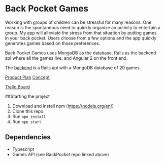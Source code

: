 # Back Pocket Games

Working with groups of children can be stressful for many reasons. One reason is the spontaneous need to quickly organize an activity to entertain a group. My app will alleviate the stress from that situation by putting games in your back pocket. Users choose from a few options and the app quickly generates games based on those preferences.

Back Pocket Games uses MongoDB as the database, Rails as the backend api where all the games live, and Angular 2 on the front end.

The [backend](https://github.com/rmtolmach/frontpocket) is a Rails api with a MongoDB database of 20 games.

[Product Plan](https://gist.github.com/rmtolmach/fd41a25e9926ea6f925e)
[Concept](https://gist.github.com/rmtolmach/0d6fbd14be3d49e81e15)

[Trello Board](https://trello.com/b/2h45Luv0/backpocket-games)

##Starting the project
1. Download and install npm (https://nodejs.org/en/)
2. Clone this repo
3. Run `npm install`
4. Run `npm start`

## Dependencies
* Typescript
* Games API (see BackPocket repo linked above)
